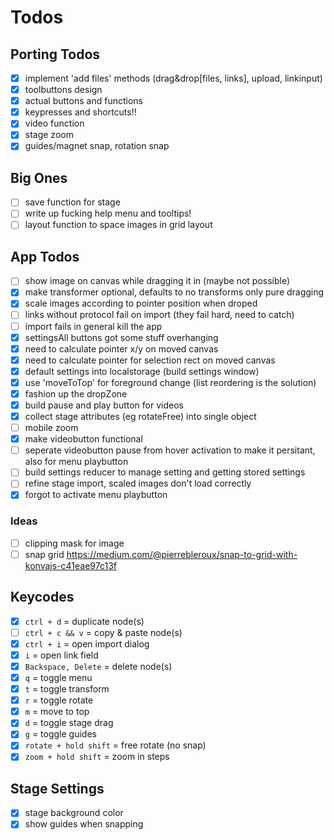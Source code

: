 # Todos

## Porting Todos

- [x] implement 'add files' methods (drag&drop[files, links], upload, linkinput)
- [x] toolbuttons design
- [x] actual buttons and functions
- [x] keypresses and shortcuts!!
- [x] video function
- [x] stage zoom
- [x] guides/magnet snap, rotation snap

## Big Ones

- [ ] save function for stage
- [ ] write up fucking help menu and tooltips!
- [ ] layout function to space images in grid layout

## App Todos

- [ ] show image on canvas while dragging it in (maybe not possible)
- [x] make transformer optional, defaults to no transforms only pure dragging
- [x] scale images according to pointer position when droped
- [ ] links without protocol fail on import (they fail hard, need to catch)
- [ ] import fails in general kill the app
- [x] settingsAll buttons got some stuff overhanging
- [x] need to calculate pointer x/y on moved canvas
- [x] need to calculate pointer for selection rect on moved canvas
- [x] default settings into localstorage (build settings window)
- [x] use 'moveToTop' for foreground change (list reordering is the solution)
- [x] fashion up the dropZone
- [x] build pause and play button for videos
- [x] collect stage attributes (eg rotateFree) into single object
- [ ] mobile zoom
- [x] make videobutton functional
- [ ] seperate videobutton pause from hover activation to make it persitant, also for menu playbutton
- [ ] build settings reducer to manage setting and getting stored settings
- [ ] refine stage import, scaled images don't load correctly
- [x] forgot to activate menu playbutton

### Ideas

- [ ] clipping mask for image
- [ ] snap grid https://medium.com/@pierrebleroux/snap-to-grid-with-konvajs-c41eae97c13f

## Keycodes

- [x] `ctrl + d` = duplicate node(s)
- [ ] `ctrl + c && v` = copy & paste node(s)
- [x] `ctrl + i` = open import dialog
- [x] `i` = open link field
- [x] `Backspace, Delete` = delete node(s)
- [x] `q` = toggle menu
- [x] `t` = toggle transform
- [x] `r` = toggle rotate
- [x] `m` = move to top
- [x] `d` = toggle stage drag
- [x] `g` = toggle guides
- [x] `rotate + hold shift` = free rotate (no snap)
- [x] `zoom + hold shift` = zoom in steps

## Stage Settings

- [x] stage background color
- [x] show guides when snapping

